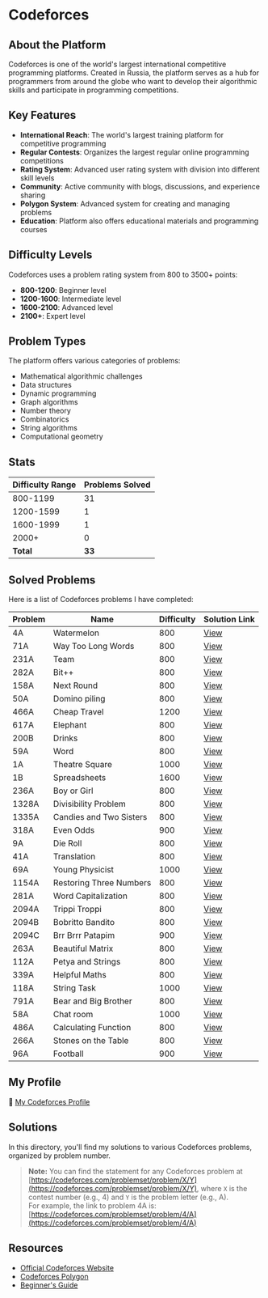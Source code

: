 # Codeforces

## About the Platform

Codeforces is one of the world's largest international competitive programming platforms. Created in Russia, the platform serves as a hub for programmers from around the globe who want to develop their algorithmic skills and participate in programming competitions.

## Key Features

- **International Reach**: The world's largest training platform for competitive programming
- **Regular Contests**: Organizes the largest regular online programming competitions
- **Rating System**: Advanced user rating system with division into different skill levels
- **Community**: Active community with blogs, discussions, and experience sharing
- **Polygon System**: Advanced system for creating and managing problems
- **Education**: Platform also offers educational materials and programming courses


## Difficulty Levels

Codeforces uses a problem rating system from 800 to 3500+ points:

- **800-1200**: Beginner level
- **1200-1600**: Intermediate level
- **1600-2100**: Advanced level
- **2100+**: Expert level


## Problem Types

The platform offers various categories of problems:

- Mathematical algorithmic challenges
- Data structures
- Dynamic programming
- Graph algorithms
- Number theory
- Combinatorics
- String algorithms
- Computational geometry


## Stats

| Difficulty Range | Problems Solved |
| :-- |:----------------|
| 800-1199 | 31              |
| 1200-1599 | 1               |
| 1600-1999 | 1               |
| 2000+ | 0               |
| **Total** | **33**          |

## Solved Problems

Here is a list of Codeforces problems I have completed:

| Problem | Name                    | Difficulty | Solution Link       |
|---------|-------------------------|------------|---------------------|
| 4A      | Watermelon              | 800        | [View](./4A.cpp)    |
| 71A     | Way Too Long Words      | 800        | [View](./71A.cpp)   |
| 231A    | Team                    | 800        | [View](./231A.cpp)  |
| 282A    | Bit++                   | 800        | [View](./282A.cpp)  |
| 158A    | Next Round              | 800        | [View](./158A.cpp)  |
| 50A     | Domino piling           | 800        | [View](./50A.cpp)   |
| 466A    | Cheap Travel            | 1200       | [View](./466A.cpp)  |
| 617A    | Elephant                | 800        | [View](./617A.cpp)  |
| 200B    | Drinks                  | 800        | [View](./200B.cpp)  |
| 59A     | Word                    | 800        | [View](./59A.cpp)   |
| 1A      | Theatre Square          | 1000       | [View](./1A.cpp)    |
| 1B      | Spreadsheets            | 1600       | [View](./1B.cpp)    |
| 236A    | Boy or Girl             | 800        | [View](./236A.cpp)  |
| 1328A   | Divisibility Problem    | 800        | [View](./1328A.cpp) |
| 1335A   | Candies and Two Sisters | 800        | [View](./1335A.cpp) |
| 318A    | Even Odds               | 900        | [View](./318A.cpp)  |
| 9A      | Die Roll                | 800        | [View](./9A.cpp)    |
| 41A     | Translation             | 800        | [View](./41A.cpp)   |
| 69A     | Young Physicist         | 1000       | [View](./69A.cpp)   |
| 1154A   | Restoring Three Numbers | 800        | [View](./1154A.cpp) |
| 281A    | Word Capitalization     | 800        | [View](./281A.cpp)  |
| 2094A   | Trippi Troppi           | 800        | [View](./2094A.cpp) |
| 2094B   | Bobritto Bandito        | 800        | [View](./2094B.cpp) |
| 2094C   | Brr Brrr Patapim        | 900        | [View](./2094C.cpp) |
| 263A    | Beautiful Matrix        | 800        | [View](./263A.cpp)  |
| 112A    | Petya and Strings       | 800        | [View](./112A.cpp)  |
| 339A    | Helpful Maths           | 800        | [View](./339A.cpp)  |
| 118A    | String Task           | 1000       | [View](./118A.cpp)  |
| 791A    | Bear and Big Brother           | 800        | [View](./791A.cpp)  |
| 58A     | Chat room           | 1000       | [View](./58A.cpp)   |
| 486A    | Calculating Function           | 800        | [View](./486A.cpp)  |
| 266A    | Stones on the Table           | 800        | [View](./266A.cpp)  |
| 96A     | Football           | 900        | [View](./96A.cpp)   |

## My Profile

🔗 [My Codeforces Profile](https://codeforces.com/profile/alwoodm)

## Solutions

In this directory, you'll find my solutions to various Codeforces problems, organized by problem number.

> **Note:** You can find the statement for any Codeforces problem at [https://codeforces.com/problemset/problem/X/Y](https://codeforces.com/problemset/problem/X/Y), where `X` is the contest number (e.g., 4) and `Y` is the problem letter (e.g., A).  
> For example, the link to problem 4A is: [https://codeforces.com/problemset/problem/4/A](https://codeforces.com/problemset/problem/4/A)

## Resources

- [Official Codeforces Website](https://codeforces.com/)
- [Codeforces Polygon](https://polygon.codeforces.com/)
- [Beginner's Guide](https://codeforces.com/blog/entry/23054)

